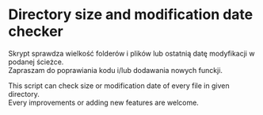 # Directory size and modification date checker

Skrypt sprawdza wielkość folderów i plików lub ostatnią datę modyfikacji w podanej ścieżce. <br>
Zapraszam do poprawiania kodu i/lub dodawania nowych funckji. <br>

This script can check size or modification date of every file in given directory.<br>
Every improvements or adding new features are welcome.
